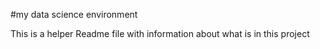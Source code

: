 #my data science environment 

This is a helper Readme file with information about what is in this project 